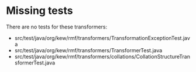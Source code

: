 Missing tests
=============

There are no tests for these transformers:

* src/test/java/org/kew/rmf/transformers/TransformationExceptionTest.java
* src/test/java/org/kew/rmf/transformers/TransformerTest.java
* src/test/java/org/kew/rmf/transformers/collations/CollationStructureTransformerTest.java
